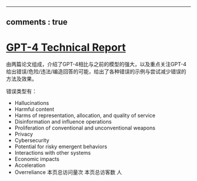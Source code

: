 <script defer src="https://vercount.one/js"></script>
---
comments : true
---

# [GPT-4 Technical Report](https://arxiv.org/abs/2303.08774)

由两篇论文组成，介绍了GPT-4相比与之前的模型的强大，以及重点关注GPT-4给出错误/危险/违法/编造回答的可能，给出了各种错误的示例与尝试减少错误的方法及效果。

错误类型有：

+ Hallucinations
+ Harmful content
+ Harms of representation, allocation, and quality of service
+ Disinformation and influence operations
+ Proliferation of conventional and unconventional weapons
+ Privacy
+ Cybersecurity
+ Potential for risky emergent behaviors
+ Interactions with other systems
+ Economic impacts
+ Acceleration
+ Overreliance
<span id="busuanzi_container_page_pv">本页总访问量<span id="busuanzi_value_page_pv"></span>次</span>
<span id="busuanzi_container_page_uv">本页总访客数 <span id="busuanzi_value_page_uv"></span> 人</span>
